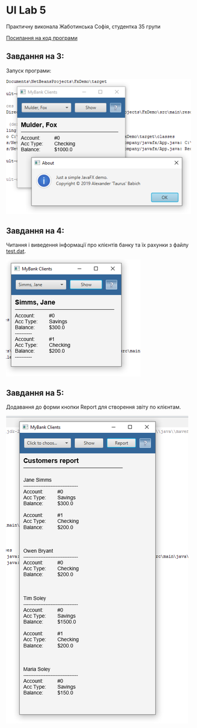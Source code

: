 # UI Lab 5

Практичну виконала Жаботинська Софія, студентка 35 групи

[Посилання на код програми](src/FXDemo.java)

## Завдання на 3:

Запуск програми:

![](screenshots/fxdemo1.png)

## Завдання на 4:

Читання і виведення інформації про клієнтів банку та їх рахунки з файлу [test.dat](data/test.dat).

![](screenshots/fxdemo2.png)

## Завдання на 5:

Додавання до форми кнопки Report для створення звіту по клієнтам.

![](screenshots/fxdemo3.png)